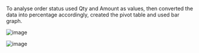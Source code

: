 To analyse order status used Qty and Amount as values, then converted the data into percentage accordingly, created the pivot table and used bar graph.



![image](https://github.com/sarojinisarkar/Excel-Projects-Case-Study-Store-Data-Analysis/assets/151612374/013357dd-6b7d-4ab0-8aca-31059a4e1f40)








![image](https://github.com/sarojinisarkar/Excel-Projects-Case-Study-Store-Data-Analysis/assets/151612374/b741a1b3-b925-4382-9dae-bb3abb02b746)
